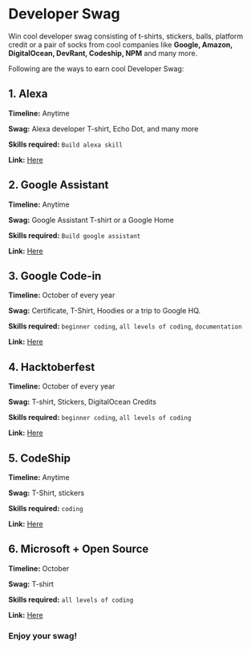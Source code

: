 # Developer Swag
Win cool developer swag consisting of t-shirts, stickers, balls, platform credit or a pair of socks from cool companies like <b>Google, Amazon, DigitalOcean, DevRant, Codeship, NPM</b> and many more.

Following are the ways to earn cool Developer Swag:

## 1. Alexa
<b>Timeline:</b> Anytime

<b>Swag:</b> Alexa developer T-shirt, Echo Dot, and many more

<b>Skills required:</b> ```Build alexa skill```

<b>Link:</b> [Here](https://developer.amazon.com/alexa-skills-kit/alexa-developer-skill-promotion-india)


## 2. Google Assistant
<b>Timeline:</b> Anytime

<b>Swag:</b> Google Assistant T-shirt or a Google Home

<b>Skills required:</b> ```Build google assistant```

<b>Link:</b> [Here](https://developers.google.com/actions/community/overview)


## 3. Google Code-in
<b>Timeline:</b> October of every year

<b>Swag:</b> Certificate, T-Shirt, Hoodies or a trip to Google HQ.

<b>Skills required:</b> ```beginner coding```, ```all levels of coding```, ```documentation```

<b>Link:</b> [Here](https://codein.withgoogle.com/)


## 4. Hacktoberfest
<b>Timeline:</b> October of every year

<b>Swag:</b> T-shirt, Stickers, DigitalOcean Credits

<b>Skills required:</b> ```beginner coding```, ```all levels of coding```

<b>Link:</b> [Here](https://hacktoberfest.digitalocean.com/)


## 5. CodeShip
<b>Timeline:</b> Anytime

<b>Swag:</b> T-Shirt, stickers

<b>Skills required:</b> ```coding```

<b>Link:</b> [Here](https://codeship.com/swag)


## 6. Microsoft + Open Source
<b>Timeline:</b> October

<b>Swag:</b> T-shirt

<b>Skills required:</b> ```all levels of coding```

<b>Link:</b> [Here](https://open.microsoft.com/2018/09/30/join-hacktoberfest-2018-celebration-microsoft/)



### Enjoy your swag!
